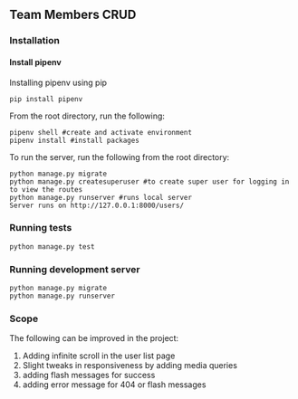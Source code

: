 ## Team Members CRUD

### Installation
#### Install pipenv
Installing pipenv using pip
```
pip install pipenv
```
From the root directory, run the following:
```
pipenv shell #create and activate environment
pipenv install #install packages
```
To run the server, run the following from the root directory:
```
python manage.py migrate
python manage.py createsuperuser #to create super user for logging in to view the routes
python manage.py runserver #runs local server
Server runs on http://127.0.0.1:8000/users/
```

### Running tests
```
python manage.py test
```

### Running development server
```
python manage.py migrate
python manage.py runserver
```

### Scope
The following can be improved in the project:
1. Adding infinite scroll in the user list page
2. Slight tweaks in responsiveness by adding media queries
3. adding flash messages for success
4. adding error message for 404 or flash messages
